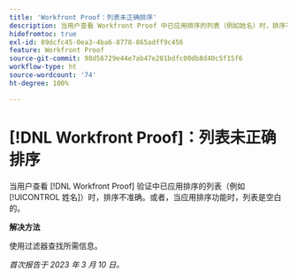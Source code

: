 ```yaml
---
title: 'Workfront Proof：列表未正确排序'
description: 当用户查看 Workfront Proof 中已应用排序的列表（例如姓名）时，排序不准确。
hidefromtoc: true
exl-id: 89dcfc45-0ea3-4ba6-8778-865adff9c456
feature: Workfront Proof
source-git-commit: 98d56729e44e7ab47e201bdfc00db8d40c5f15f6
workflow-type: ht
source-wordcount: '74'
ht-degree: 100%

---
```


# [!DNL Workfront Proof]：列表未正确排序

<!--Won't fix, valid issue-->

当用户查看 [!DNL Workfront Proof] 验证中已应用排序的列表（例如[!UICONTROL 姓名]）时，排序不准确。或者，当应用排序功能时，列表是空白的。

**解决方法**

使用过滤器查找所需信息。

_首次报告于 2023 年 3 月 10 日。_

